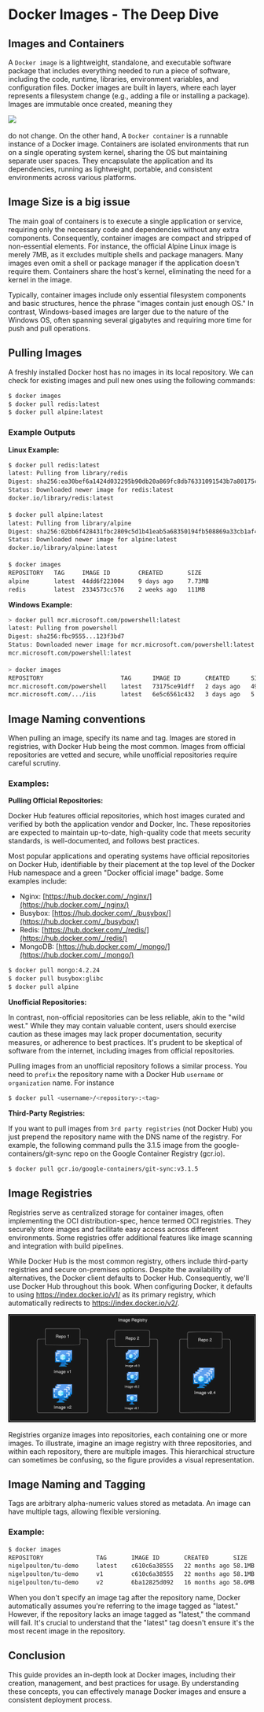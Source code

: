 # Docker Images - The Deep Dive

## Images and Containers
A `Docker image` is a lightweight, standalone, and executable software package that includes everything needed to run a piece of software, including the code, runtime, libraries, environment variables, and configuration files. Docker images are built in layers, where each layer represents a filesystem change (e.g., adding a file or installing a package). Images are immutable once created, meaning they

![](./images/image.png)

do not change. On the other hand, A `Docker container` is a runnable instance of a Docker image. Containers are isolated environments that run on a single operating system kernel, sharing the OS but maintaining separate user spaces. They encapsulate the application and its dependencies, running as lightweight, portable, and consistent environments across various platforms.

## Image Size is a big issue

The main goal of containers is to execute a single application or service, requiring only the necessary code and dependencies without any extra components. Consequently, container images are compact and stripped of non-essential elements. For instance, the official Alpine Linux image is merely 7MB, as it excludes multiple shells and package managers. Many images even omit a shell or package manager if the application doesn't require them. Containers share the host's kernel, eliminating the need for a kernel in the image. 

Typically, container images include only essential filesystem components and basic structures, hence the phrase "images contain just enough OS." In contrast, Windows-based images are larger due to the nature of the Windows OS, often spanning several gigabytes and requiring more time for push and pull operations.

## Pulling Images
A freshly installed Docker host has no images in its local repository. We can check for existing images and pull new ones using the following commands:

```sh
$ docker images
$ docker pull redis:latest
$ docker pull alpine:latest
```

### Example Outputs
**Linux Example:**

```sh
$ docker pull redis:latest
latest: Pulling from library/redis
Digest: sha256:ea30bef6a1424d032295b90db20a869fc8db76331091543b7a80175cede7d887
Status: Downloaded newer image for redis:latest
docker.io/library/redis:latest

$ docker pull alpine:latest
latest: Pulling from library/alpine
Digest: sha256:02bb6f428431fbc2809c5d1b41eab5a68350194fb508869a33cb1af4444c9b11
Status: Downloaded newer image for alpine:latest
docker.io/library/alpine:latest

$ docker images
REPOSITORY   TAG     IMAGE ID        CREATED       SIZE
alpine       latest  44dd6f223004    9 days ago    7.73MB 
redis        latest  2334573cc576    2 weeks ago   111MB
```

**Windows Example:**

```sh
> docker pull mcr.microsoft.com/powershell:latest
latest: Pulling from powershell
Digest: sha256:fbc9555...123f3bd7
Status: Downloaded newer image for mcr.microsoft.com/powershell:latest
mcr.microsoft.com/powershell:latest

> docker images
REPOSITORY                      TAG      IMAGE ID       CREATED      SIZE
mcr.microsoft.com/powershell    latest   73175ce91dff   2 days ago   495MB
mcr.microsoft.com/.../iis       latest   6e5c6561c432   3 days ago   5.05GB
```

## Image Naming conventions
When pulling an image, specify its name and tag. Images are stored in registries, with Docker Hub being the most common. Images from official repositories are vetted and secure, while unofficial repositories require careful scrutiny.

### Examples:
**Pulling Official Repositories:**

Docker Hub features official repositories, which host images curated and verified by both the application vendor and Docker, Inc. These repositories are expected to maintain up-to-date, high-quality code that meets security standards, is well-documented, and follows best practices.

Most popular applications and operating systems have official repositories on Docker Hub, identifiable by their placement at the top level of the Docker Hub namespace and a green "Docker official image" badge. Some examples include:

- Nginx: [https://hub.docker.com/_/nginx/](https://hub.docker.com/_/nginx/)
- Busybox: [https://hub.docker.com/_/busybox/](https://hub.docker.com/_/busybox/)
- Redis: [https://hub.docker.com/_/redis/](https://hub.docker.com/_/redis/)
- MongoDB: [https://hub.docker.com/_/mongo/](https://hub.docker.com/_/mongo/)

```sh
$ docker pull mongo:4.2.24
$ docker pull busybox:glibc
$ docker pull alpine
```

**Unofficial Repositories:**

In contrast, non-official repositories can be less reliable, akin to the "wild west." While they may contain valuable content, users should exercise caution as these images may lack proper documentation, security measures, or adherence to best practices. It's prudent to be skeptical of software from the internet, including images from official repositories.

Pulling images from an unofficial repository follows a similar process. You need to `prefix` the repository name with a Docker Hub `username` or `organization` name. For instance

```sh
$ docker pull <username>/<repository>:<tag>
```

**Third-Party Registries:**

If you want to pull images from `3rd party registries` (not Docker Hub) you just prepend the repository name with the DNS name of the registry. For example, the following command pulls the 3.1.5 image from the google-containers/git-sync repo on the Google Container Registry (gcr.io).

```sh
$ docker pull gcr.io/google-containers/git-sync:v3.1.5
```

## Image Registries
Registries serve as centralized storage for container images, often implementing the OCI distribution-spec, hence termed OCI registries. They securely store images and facilitate easy access across different environments. Some registries offer additional features like image scanning and integration with build pipelines.

While Docker Hub is the most common registry, others include third-party registries and secure on-premises options. Despite the availability of alternatives, the Docker client defaults to Docker Hub. Consequently, we'll use Docker Hub throughout this book. When configuring Docker, it defaults to using https://index.docker.io/v1/ as its primary registry, which automatically redirects to https://index.docker.io/v2/.

![](./images/image2.png)

Registries organize images into repositories, each containing one or more images. To illustrate, imagine an image registry with three repositories, and within each repository, there are multiple images. This hierarchical structure can sometimes be confusing, so the figure provides a visual representation.

## Image Naming and Tagging
Tags are arbitrary alpha-numeric values stored as metadata. An image can have multiple tags, allowing flexible versioning.

### Example:

```sh
$ docker images
REPOSITORY               TAG       IMAGE ID       CREATED       SIZE
nigelpoulton/tu-demo     latest    c610c6a38555   22 months ago 58.1MB
nigelpoulton/tu-demo     v1        c610c6a38555   22 months ago 58.1MB
nigelpoulton/tu-demo     v2        6ba12825d092   16 months ago 58.6MB
```

When you don't specify an image tag after the repository name, Docker automatically assumes you're referring to the image tagged as "latest." However, if the repository lacks an image tagged as "latest," the command will fail. It's crucial to understand that the "latest" tag doesn't ensure it's the most recent image in the repository.


## Conclusion
This guide provides an in-depth look at Docker images, including their creation, management, and best practices for usage. By understanding these concepts, you can effectively manage Docker images and ensure a consistent deployment process.